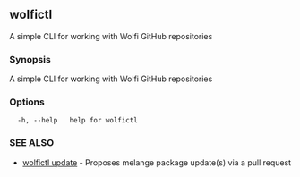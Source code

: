 ## wolfictl

A simple CLI for working with Wolfi GitHub repositories

### Synopsis

A simple CLI for working with Wolfi GitHub repositories

### Options

```
  -h, --help   help for wolfictl
```

### SEE ALSO

* [wolfictl update](wolfictl_update.md)	 - Proposes melange package update(s) via a pull request

